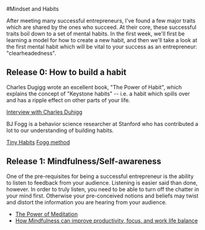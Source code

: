 #Mindset and Habits

After meeting many successful entrepreneurs, I've found a few major traits which are shared by the ones who succeed.  At their core, these successful traits boil down to a set of mental habits.  In the first week, we'll first be learning a model for how to create a new habit, and then we'll take a look at the first mental habit which will be vital to your success as an entrepreneur: "clearheadedness". 


## Release 0: How to build a habit

Charles Dugigg wrote an excellent book, "The Power of Habit", which explains the concept of "Keystone habits" -- i.e. a habit which spills over and has a ripple effect on other parts of your life.   

[Interview with Charles Duhigg](https://www.youtube.com/watch?v=C8XG02das-A)

BJ Fogg is a behavior science researcher at Stanford who has contributed a lot to our understanding of building habits.  

[Tiny Habits](https://www.youtube.com/watch?v=AdKUJxjn-R8)
[Fogg method](http://www.foggmethod.com/)



## Release 1: Mindfulness/Self-awareness

One of the pre-requisites for being a successful entrepreneur is the ability to listen to feedback from your audience.  Listening is easier said than done, however.  In order to truly listen, you need to be able to turn off the chatter in your mind first.  Otherwise your pre-conceived notions and beliefs may twist and distort the information you are hearing from your audience.  

- [The Power of Meditation](http://blog.bufferapp.com/how-meditation-affects-your-brain)
- [How Mindfulness can improve productivity, focus, and work life balance](http://www.productivityninja.co.uk/getting-things-done-and-the-mindful-productivity-ninja/)
